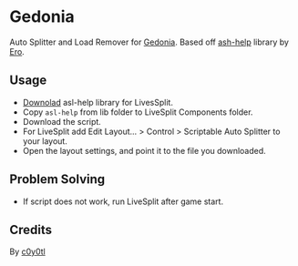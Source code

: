 # Gedonia
Auto Splitter and Load Remover for [Gedonia](https://www.speedrun.com/gedonia). Based off [ash-help](https://github.com/just-ero/asl-help) library by [Ero](https://github.com/just-ero).
## Usage
* [Downolad](https://github.com/just-ero/asl-help/raw/main/lib/asl-help) asl-help library for LivesSplit.
* Copy `asl-help` from lib folder to LiveSplit Components folder.
* Download the script.
* For LiveSplit add Edit Layout... > Control > Scriptable Auto Splitter to your layout.
* Open the layout settings, and point it to the file you downloaded.
## Problem Solving
* If script does not work, run LiveSplit after game start.
## Credits
By [c0y0tl](https://www.twitch.tv/c0y0tl)
